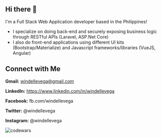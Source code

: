 ## Hi there 👋
I'm a Full Stack Web Application developer based in the Philippines! 
* I specialize on doing back-end and securely exposing business logic through RESTful APIs (Laravel, ASP.Net Core)
* I also do front-end applications using different UI kits (Bootstrap/Materialize) and Javascript frameworks/libraries (VueJS, Angular)


## Connect with Me
**Gmail:** windellevega@gmail.com

**LinkedIn:** https://www.linkedin.com/in/windellevega

**Facebook:** fb.com/windellevega

**Twitter:** @windellevega

**Instagram:** @windellevega


![codewars](https://www.codewars.com/users/windellevega/badges/large)
<!--
**windellevega/windellevega** is a ✨ _special_ ✨ repository because its `README.md` (this file) appears on your GitHub profile.

Here are some ideas to get you started:

- 🔭 I’m currently working on ...
- 🌱 I’m currently learning ...
- 👯 I’m looking to collaborate on ...
- 🤔 I’m looking for help with ...
- 💬 Ask me about ...
- 📫 How to reach me: ...
- 😄 Pronouns: ...
- ⚡ Fun fact: ...
-->
